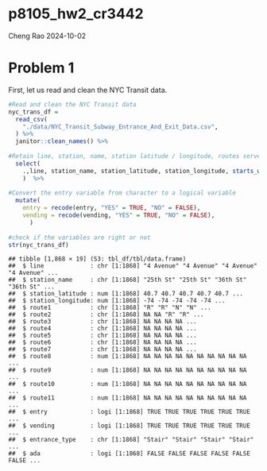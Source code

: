 p8105_hw2_cr3442
================
Cheng Rao
2024-10-02

# Problem 1

First, let us read and clean the NYC Transit data.

``` r
#Read and clean the NYC Transit data
nyc_trans_df = 
  read_csv(
    "./data/NYC_Transit_Subway_Entrance_And_Exit_Data.csv",
  ) %>%
  janitor::clean_names() %>% 
  
#Retain line, station, name, station latitude / longitude, routes served, entry, vending, entrance type, and ADA compliance
  select(
    .,line, station_name, station_latitude, station_longitude, starts_with("route"), entry, vending, entrance_type, ada
    )  %>%
  
#Convert the entry variable from character to a logical variable
  mutate(
    entry = recode(entry, "YES" = TRUE, "NO" = FALSE),
    vending = recode(vending, "YES" = TRUE, "NO" = FALSE),
      )
  
#check if the variables are right or not
str(nyc_trans_df)
```

    ## tibble [1,868 × 19] (S3: tbl_df/tbl/data.frame)
    ##  $ line             : chr [1:1868] "4 Avenue" "4 Avenue" "4 Avenue" "4 Avenue" ...
    ##  $ station_name     : chr [1:1868] "25th St" "25th St" "36th St" "36th St" ...
    ##  $ station_latitude : num [1:1868] 40.7 40.7 40.7 40.7 40.7 ...
    ##  $ station_longitude: num [1:1868] -74 -74 -74 -74 -74 ...
    ##  $ route1           : chr [1:1868] "R" "R" "N" "N" ...
    ##  $ route2           : chr [1:1868] NA NA "R" "R" ...
    ##  $ route3           : chr [1:1868] NA NA NA NA ...
    ##  $ route4           : chr [1:1868] NA NA NA NA ...
    ##  $ route5           : chr [1:1868] NA NA NA NA ...
    ##  $ route6           : chr [1:1868] NA NA NA NA ...
    ##  $ route7           : chr [1:1868] NA NA NA NA ...
    ##  $ route8           : num [1:1868] NA NA NA NA NA NA NA NA NA NA ...
    ##  $ route9           : num [1:1868] NA NA NA NA NA NA NA NA NA NA ...
    ##  $ route10          : num [1:1868] NA NA NA NA NA NA NA NA NA NA ...
    ##  $ route11          : num [1:1868] NA NA NA NA NA NA NA NA NA NA ...
    ##  $ entry            : logi [1:1868] TRUE TRUE TRUE TRUE TRUE TRUE ...
    ##  $ vending          : logi [1:1868] TRUE TRUE TRUE TRUE TRUE TRUE ...
    ##  $ entrance_type    : chr [1:1868] "Stair" "Stair" "Stair" "Stair" ...
    ##  $ ada              : logi [1:1868] FALSE FALSE FALSE FALSE FALSE FALSE ...
